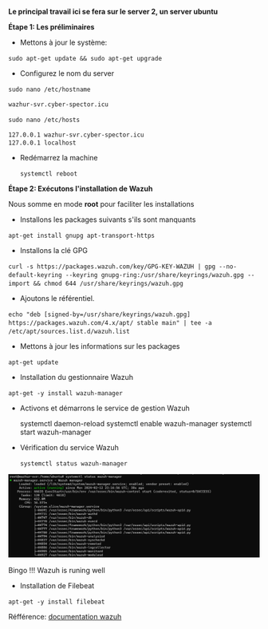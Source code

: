 **Le principal travail ici se fera sur le server 2, un server ubuntu**

**Étape 1: Les préliminaires**

- Mettons à jour le système:

`sudo apt-get update && sudo apt-get upgrade`

- Configurez le nom du server

`sudo nano /etc/hostname`
     
    wazhur-svr.cyber-spector.icu

`sudo nano /etc/hosts`

    127.0.0.1 wazhur-svr.cyber-spector.icu
    127.0.0.1 localhost

- Redémarrez la machine

    `systemctl reboot`

**Étape 2: Exécutons l'installation de Wazuh** 

Nous somme en mode **root** pour faciliter les installations

- Installons les packages suivants s'ils sont manquants

`apt-get install gnupg apt-transport-https`

- Installons la clé GPG

`curl -s https://packages.wazuh.com/key/GPG-KEY-WAZUH | gpg --no-default-keyring --keyring gnupg-ring:/usr/share/keyrings/wazuh.gpg --import && chmod 644 /usr/share/keyrings/wazuh.gpg`

- Ajoutons le référentiel.

`echo "deb [signed-by=/usr/share/keyrings/wazuh.gpg] https://packages.wazuh.com/4.x/apt/ stable main" | tee -a /etc/apt/sources.list.d/wazuh.list`

- Mettons à jour les informations sur les packages

`apt-get update`

- Installation du gestionnaire Wazuh

`apt-get -y install wazuh-manager`

- Activons et démarrons le service de gestion Wazuh

    systemctl daemon-reload
    systemctl enable wazuh-manager
    systemctl start wazuh-manager

- Vérification du service Wazuh

    `systemctl status wazuh-manager`

![alt text](image-4.png)

Bingo !!! Wazuh is runing well

- Installation de Filebeat

`apt-get -y install filebeat`



Réfférence: [documentation wazuh](https://documentation.wazuh.com/current/installation-guide/wazuh-server/step-by-step.html)
